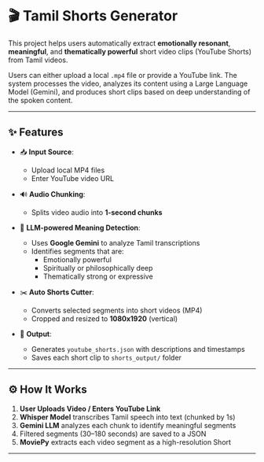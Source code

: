 # 🎬 Tamil Shorts Generator

This project helps users automatically extract **emotionally resonant**, **meaningful**, and **thematically powerful** short video clips (YouTube Shorts) from Tamil videos.

Users can either upload a local `.mp4` file or provide a YouTube link. The system processes the video, analyzes its content using a Large Language Model (Gemini), and produces short clips based on deep understanding of the spoken content.

---

## ✨ Features

- 📥 **Input Source**:
  - Upload local MP4 files
  - Enter YouTube video URL

- 🔊 **Audio Chunking**:
  - Splits video audio into **1-second chunks**

- 🧠 **LLM-powered Meaning Detection**:
  - Uses **Google Gemini** to analyze Tamil transcriptions
  - Identifies segments that are:
    - Emotionally powerful
    - Spiritually or philosophically deep
    - Thematically strong or expressive

- ✂️ **Auto Shorts Cutter**:
  - Converts selected segments into short videos (MP4)
  - Cropped and resized to **1080x1920** (vertical)

- 💾 **Output**:
  - Generates `youtube_shorts.json` with descriptions and timestamps
  - Saves each short clip to `shorts_output/` folder

---

## ⚙️ How It Works

1. **User Uploads Video / Enters YouTube Link**
2. **Whisper Model** transcribes Tamil speech into text (chunked by 1s)
3. **Gemini LLM** analyzes each chunk to identify meaningful segments
4. Filtered segments (30–180 seconds) are saved to a JSON
5. **MoviePy** extracts each video segment as a high-resolution Short

---


